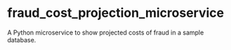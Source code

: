 # fraud_cost_projection_microservice
A Python microservice to show projected costs of fraud in a sample database.
